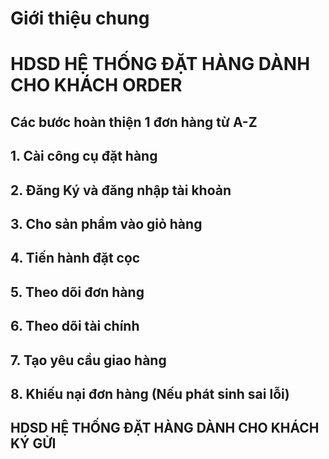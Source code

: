 # Giới thiệu chung

# HDSD HỆ THỐNG ĐẶT HÀNG DÀNH CHO KHÁCH ORDER

## Các bước hoàn thiện 1 đơn hàng từ A-Z

## 1. Cài công cụ đặt hàng

## 2. Đăng Ký và đăng nhập tài khoản

## 3. Cho sản phẩm vào giỏ hàng

## 4. Tiến hành đặt cọc

## 5. Theo dõi đơn hàng

## 6. Theo dõi tài chính

## 7. Tạo yêu cầu giao hàng

## 8. Khiếu nại đơn hàng (Nếu phát sinh sai lỗi)

## HDSD HỆ THỐNG ĐẶT HÀNG DÀNH CHO KHÁCH KÝ GỬI


